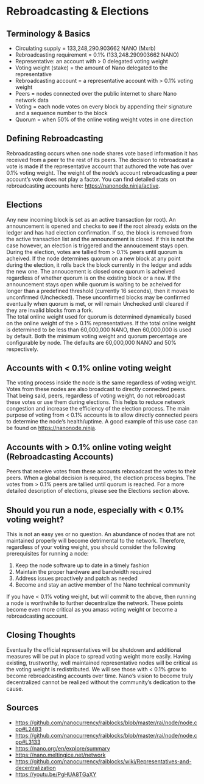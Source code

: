 # Rebroadcasting & Elections
 
## Terminology & Basics
* Circulating supply = 133,248,290.903662 NANO (Mxrb)
* Rebroadcasting requirement = 0.1% (133,248.290903662 NANO)
* Representative: an account with > 0 delegated voting weight
* Voting weight (stake) = the amount of Nano delegated to the representative
* Rebroadcasting account = a representative account with > 0.1% voting weight
* Peers = nodes connected over the public internet to share Nano network data
* Voting = each node votes on every block by appending their signature and a sequence number to the block
* Quorum = when 50% of the online voting weight votes in one direction

## Defining Rebroadcasting
Rebroadcasting occurs when one node shares vote based information it has received from a peer to the rest of its peers. 
The decision to rebroadcast a vote is made if the representative account that authored the vote has over 0.1% voting weight. 
The weight of the node’s account rebroadcasting a peer account’s vote does not play a factor. 
You can find detailed stats on rebroadcasting accounts here: https://nanonode.ninja/active.

## Elections
Any new incoming block is set as an active transaction (or root). 
An announcement is opened and checks to see if the root already exists on the ledger and has had election confirmation. 
If so, the block is removed from the active transaction list and the announcement is closed. 
If this is not the case however, an election is triggered and the annoucement stays open.
During the election, votes are tallied from > 0.1% peers until quorum is acheived. 
If the node determines quorum on a new block at any point during the election, it rolls back the block currently in the ledger and adds the new one. 
The annoucement is closed once quorum is acheived regardless of whether quorum is on the existing block or a new. 
If the announcement stays open while quorum is waiting to be acheived for longer than a predefined threshold (currently 16 seconds), then it moves to unconfirmed (Unchecked). 
These unconfirmed blocks may be confirmed eventually when quorum is met, or will remain Unchecked until cleared if they are invalid blocks from a fork.  
The total online weight used for quorum is determined dynamically based on the online weight of the > 0.1% representatives. 
If the total online weight is determined to be less than 60,000,000 NANO, then 60,000,000 is used by default. 
Both the minimum voting weight and quorum percentage are configurable by node. 
The defaults are 60,000,000 NANO and 50% respectively.
 
## Accounts with < 0.1% online voting weight
The voting process inside the node is the same regardless of voting weight. 
Votes from these nodes are also broadcast to directly connected peers. 
That being said, peers, regardless of voting weight, do not rebroadcast these votes or use them during elections. 
This helps to reduce network congestion and increase the efficiency of the election process. 
The main purpose of voting from < 0.1% accounts is to allow directly connected peers to determine the node’s health/uptime. 
A good example of this use case can be found on https://nanonode.ninja.
 
## Accounts with > 0.1% online voting weight (Rebroadcasting Accounts)
Peers that receive votes from these accounts rebroadcast the votes to their peers. 
When a global decision is required, the election process begins. 
The votes from > 0.1% peers are tallied until quorum is reached. 
For a more detailed description of elections, please see the Elections section above.

## Should you run a node, especially with < 0.1% voting weight?
This is not an easy yes or no question. 
An abundance of nodes that are not maintained properly will become detrimental to the network. 
Therefore, regardless of your voting weight, you should consider the following prerequisites for running a node:

1. Keep the node software up to date in a timely fashion
2. Maintain the proper hardware and bandwidth required
3. Address issues proactively and patch as needed
4. Become and stay an active member of the Nano technical community

If you have < 0.1% voting weight, but will commit to the above, then running a node is worthwhile to further decentralize the network. 
These points become even more critical as you amass voting weight or become a rebroadcasting account. 

## Closing Thoughts
Eventually the official representatives will be shutdown and additional measures will be put in place to spread voting weight more easily. 
Having existing, trustworthy, well maintained representative nodes will be critical as the voting weight is redistributed. 
We will see those with < 0.1% grow to become rebroadcasting accounts over time. 
Nano’s vision to become truly decentralized cannot be realized without the community’s dedication to the cause.

## Sources
* https://github.com/nanocurrency/raiblocks/blob/master/rai/node/node.cpp#L2483
* https://github.com/nanocurrency/raiblocks/blob/master/rai/node/node.cpp#L3133
* https://nano.org/en/explore/summary
* https://nano.meltingice.net/network
* https://github.com/nanocurrency/raiblocks/wiki/Representatives-and-decentralization
* https://youtu.be/PgHUA8TGaXY
